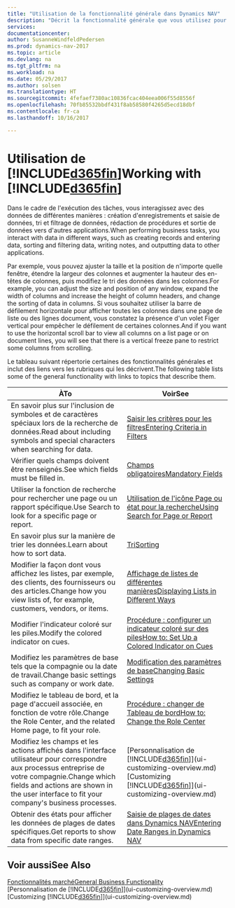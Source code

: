 ```yaml
---
title: "Utilisation de la fonctionnalité générale dans Dynamics NAV"
description: "Décrit la fonctionnalité générale que vous utilisez pour interagir avec des données dans Dynamics NAV, par exemple entrer les valeurs, trier les données, et modifier les vues."
services: 
documentationcenter: 
author: SusanneWindfeldPedersen
ms.prod: dynamics-nav-2017
ms.topic: article
ms.devlang: na
ms.tgt_pltfrm: na
ms.workload: na
ms.date: 05/29/2017
ms.author: solsen
ms.translationtype: HT
ms.sourcegitcommit: 4fefaef7380ac10836fcac404eea006f55d8556f
ms.openlocfilehash: 70fb85532bbdf431f8ab58580f4265d5ecd18dbf
ms.contentlocale: fr-ca
ms.lasthandoff: 10/16/2017

---
```

# <a name="working-with-included365finincludesd365finlongmdmd"></a><span data-ttu-id="2c312-103">Utilisation de [!INCLUDE[d365fin](includes/d365fin_long_md.md)]</span><span class="sxs-lookup"><span data-stu-id="2c312-103">Working with [!INCLUDE[d365fin](includes/d365fin_long_md.md)]</span></span>
<span data-ttu-id="2c312-104">Dans le cadre de l'exécution des tâches, vous interagissez avec des données de différentes manières : création d'enregistrements et saisie de données, tri et filtrage de données, rédaction de procédures et sortie de données vers d'autres applications.</span><span class="sxs-lookup"><span data-stu-id="2c312-104">When performing business tasks, you interact with data in different ways, such as creating records and entering data, sorting and filtering data, writing notes, and outputting data to other applications.</span></span>

<span data-ttu-id="2c312-105">Par exemple, vous pouvez ajuster la taille et la position de n'importe quelle fenêtre, étendre la largeur des colonnes et augmenter la hauteur des en-têtes de colonnes, puis modifiez le tri des données dans les colonnes.</span><span class="sxs-lookup"><span data-stu-id="2c312-105">For example, you can adjust the size and position of any window, expand the width of columns and increase the height of column headers, and change the sorting of data in columns.</span></span> <span data-ttu-id="2c312-106">Si vous souhaitez utiliser la barre de défilement horizontale pour afficher toutes les colonnes dans une page de liste ou des lignes document, vous constatez la présence d'un volet Figer vertical pour empêcher le défilement de certaines colonnes.</span><span class="sxs-lookup"><span data-stu-id="2c312-106">And if you want to use the horizontal scroll bar to view all columns on a list page or on document lines, you will see that there is a vertical freeze pane to restrict some columns from scrolling.</span></span>

<span data-ttu-id="2c312-107">Le tableau suivant répertorie certaines des fonctionnalités générales et inclut des liens vers les rubriques qui les décrivent.</span><span class="sxs-lookup"><span data-stu-id="2c312-107">The following table lists some of the general functionality with links to topics that describe them.</span></span>

| <span data-ttu-id="2c312-108">À</span><span class="sxs-lookup"><span data-stu-id="2c312-108">To</span></span> | <span data-ttu-id="2c312-109">Voir</span><span class="sxs-lookup"><span data-stu-id="2c312-109">See</span></span> |
| --- | --- |
| <span data-ttu-id="2c312-110">En savoir plus sur l'inclusion de symboles et de caractères spéciaux lors de la recherche de données.</span><span class="sxs-lookup"><span data-stu-id="2c312-110">Read about including symbols and special characters when searching for data.</span></span> |[<span data-ttu-id="2c312-111">Saisir les critères pour les filtres</span><span class="sxs-lookup"><span data-stu-id="2c312-111">Entering Criteria in Filters</span></span>](ui-enter-criteria-filters.md) |
| <span data-ttu-id="2c312-112">Vérifier quels champs doivent être renseignés.</span><span class="sxs-lookup"><span data-stu-id="2c312-112">See which fields must be filled in.</span></span> |[<span data-ttu-id="2c312-113">Champs obligatoires</span><span class="sxs-lookup"><span data-stu-id="2c312-113">Mandatory Fields</span></span>](ui-mandatory-fields.md) |
| <span data-ttu-id="2c312-114">Utiliser la fonction de recherche pour rechercher une page ou un rapport spécifique.</span><span class="sxs-lookup"><span data-stu-id="2c312-114">Use Search to look for a specific page or report.</span></span> |[<span data-ttu-id="2c312-115">Utilisation de l'icône Page ou état pour la recherche</span><span class="sxs-lookup"><span data-stu-id="2c312-115">Using Search for Page or Report</span></span>](ui-search.md) |
| <span data-ttu-id="2c312-116">En savoir plus sur la manière de trier les données.</span><span class="sxs-lookup"><span data-stu-id="2c312-116">Learn about how to sort data.</span></span> |[<span data-ttu-id="2c312-117">Tri</span><span class="sxs-lookup"><span data-stu-id="2c312-117">Sorting</span></span>](ui-sorting.md) |
| <span data-ttu-id="2c312-118">Modifier la façon dont vous affichez les listes, par exemple, des clients, des fournisseurs ou des articles.</span><span class="sxs-lookup"><span data-stu-id="2c312-118">Change how you view lists of, for example, customers, vendors, or items.</span></span> |[<span data-ttu-id="2c312-119">Affichage de listes de différentes manières</span><span class="sxs-lookup"><span data-stu-id="2c312-119">Displaying Lists in Different Ways</span></span>](across-display-lists-different-views.md) |
| <span data-ttu-id="2c312-120">Modifier l'indicateur coloré sur les piles.</span><span class="sxs-lookup"><span data-stu-id="2c312-120">Modify the colored indicator on cues.</span></span> |[<span data-ttu-id="2c312-121">Procédure : configurer un indicateur coloré sur des piles</span><span class="sxs-lookup"><span data-stu-id="2c312-121">How to: Set Up a Colored Indicator on Cues</span></span>](ui-how-setup-colored-indicator-cues.md) |
| <span data-ttu-id="2c312-122">Modifiez les paramètres de base tels que la compagnie ou la date de travail.</span><span class="sxs-lookup"><span data-stu-id="2c312-122">Change basic settings such as company or work date.</span></span> |[<span data-ttu-id="2c312-123">Modification des paramètres de base</span><span class="sxs-lookup"><span data-stu-id="2c312-123">Changing Basic Settings</span></span>](ui-change-basic-settings.md) |
| <span data-ttu-id="2c312-124">Modifiez le tableau de bord, et la page d'accueil associée, en fonction de votre rôle.</span><span class="sxs-lookup"><span data-stu-id="2c312-124">Change the Role Center, and the related Home page, to fit your role.</span></span> |[<span data-ttu-id="2c312-125">Procédure : changer de Tableau de bord</span><span class="sxs-lookup"><span data-stu-id="2c312-125">How to: Change the Role Center</span></span>](change-role.md) |
| <span data-ttu-id="2c312-126">Modifiez les champs et les actions affichés dans l'interface utilisateur pour correspondre aux processus entreprise de votre compagnie.</span><span class="sxs-lookup"><span data-stu-id="2c312-126">Change which fields and actions are shown in the user interface to fit your company's business processes.</span></span> |<span data-ttu-id="2c312-127">[Personnalisation de [!INCLUDE[d365fin](includes/d365fin_md.md)]](ui-customizing-overview.md)</span><span class="sxs-lookup"><span data-stu-id="2c312-127">[Customizing [!INCLUDE[d365fin](includes/d365fin_md.md)]](ui-customizing-overview.md)</span></span> |
| <span data-ttu-id="2c312-128">Obtenir des états pour afficher les données de plages de dates spécifiques.</span><span class="sxs-lookup"><span data-stu-id="2c312-128">Get reports to show data from specific date ranges.</span></span> |[<span data-ttu-id="2c312-129">Saisie de plages de dates dans Dynamics NAV</span><span class="sxs-lookup"><span data-stu-id="2c312-129">Entering Date Ranges in Dynamics NAV</span></span>](ui-enter-date-ranges.md) |

## <a name="see-also"></a><span data-ttu-id="2c312-130">Voir aussi</span><span class="sxs-lookup"><span data-stu-id="2c312-130">See Also</span></span>
[<span data-ttu-id="2c312-131">Fonctionnalités marché</span><span class="sxs-lookup"><span data-stu-id="2c312-131">General Business Functionality</span></span>](ui-across-business-areas.md)  
<span data-ttu-id="2c312-132">[Personnalisation de [!INCLUDE[d365fin](includes/d365fin_md.md)]](ui-customizing-overview.md)</span><span class="sxs-lookup"><span data-stu-id="2c312-132">[Customizing [!INCLUDE[d365fin](includes/d365fin_md.md)]](ui-customizing-overview.md)</span></span>  

## 

